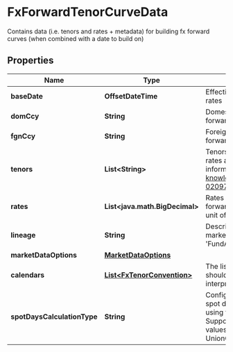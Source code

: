 

# FxForwardTenorCurveData

Contains data (i.e. tenors and rates + metadata) for building fx forward curves (when combined with a date to build on)

## Properties

| Name | Type | Description | Notes |
|------------ | ------------- | ------------- | -------------|
|**baseDate** | **OffsetDateTime** | EffectiveAt date of the quoted rates |  |
|**domCcy** | **String** | Domestic currency of the fx forward |  |
|**fgnCcy** | **String** | Foreign currency of the fx forward |  |
|**tenors** | **List&lt;String&gt;** | Tenors for which the forward rates apply.  For more information on tenors, see [knowledge base article KA-02097](https://support.lusid.com/knowledgebase/article/KA-02097) |  |
|**rates** | **List&lt;java.math.BigDecimal&gt;** | Rates provided for the fx forward (price in FgnCcy per unit of DomCcy) |  |
|**lineage** | **String** | Description of the complex market data&#39;s lineage e.g. &#39;FundAccountant_GreenQuality&#39;. |  [optional] |
|**marketDataOptions** | [**MarketDataOptions**](MarketDataOptions.md) |  |  [optional] |
|**calendars** | [**List&lt;FxTenorConvention&gt;**](FxTenorConvention.md) | The list of conventions that should be used when interpreting tenors as dates. |  [optional] |
|**spotDaysCalculationType** | **String** | Configures how to calculate the spot date from the build date using the Calendars provided.  Supported string (enumeration) values are: [ SingleCalendar, UnionCalendars ] |  [optional] |



